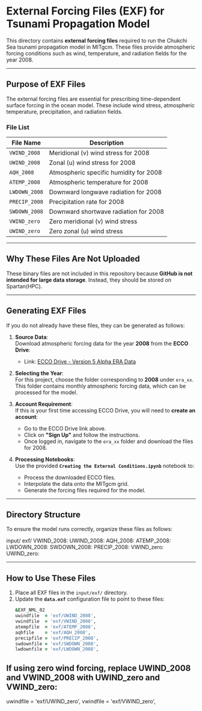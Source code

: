 # External Forcing Files (EXF) for Tsunami Propagation Model

This directory contains **external forcing files** required to run the Chukchi Sea tsunami propagation model in MITgcm. These files provide atmospheric forcing conditions such as wind, temperature, and radiation fields for the year 2008.

---

## **Purpose of EXF Files**
The external forcing files are essential for prescribing time-dependent surface forcing in the ocean model. These include wind stress, atmospheric temperature, precipitation, and radiation fields.

### **File List**
| File Name          | Description                                      |
|--------------------|--------------------------------------------------|
| `VWIND_2008`       | Meridional (v) wind stress for 2008              |
| `UWIND_2008`       | Zonal (u) wind stress for 2008                   |
| `AQH_2008`         | Atmospheric specific humidity for 2008           |
| `ATEMP_2008`       | Atmospheric temperature for 2008                 |
| `LWDOWN_2008`      | Downward longwave radiation for 2008             |
| `PRECIP_2008`      | Precipitation rate for 2008                      |
| `SWDOWN_2008`      | Downward shortwave radiation for 2008            |
| `VWIND_zero`       | Zero meridional (v) wind stress                  |
| `UWIND_zero`       | Zero zonal (u) wind stress                       |

---

## **Why These Files Are Not Uploaded**
These binary files are not included in this repository because **GitHub is not intended for large data storage**. Instead, they should be stored on Spartan(HPC).

---

## **Generating EXF Files**
If you do not already have these files, they can be generated as follows:

1. **Source Data**:  
   Download atmospheric forcing data for the year **2008** from the **ECCO Drive**:
   - Link: [ECCO Drive - Version 5 Alpha ERA Data](https://ecco.jpl.nasa.gov/drive/files/Version5/Alpha/era_xx)

2. **Selecting the Year**:  
   For this project, choose the folder corresponding to **2008** under `era_xx`. This folder contains monthly atmospheric forcing data, which can be processed for the model.

3. **Account Requirement**:  
   If this is your first time accessing ECCO Drive, you will need to **create an account**:
   - Go to the ECCO Drive link above.
   - Click on **"Sign Up"** and follow the instructions.
   - Once logged in, navigate to the `era_xx` folder and download the files for 2008.

4. **Processing Notebooks**:  
   Use the provided **`Creating the External Conditions.ipynb`** notebook to:
   - Process the downloaded ECCO files.
   - Interpolate the data onto the MITgcm grid.
   - Generate the forcing files required for the model.

---
## **Directory Structure**
To ensure the model runs correctly, organize these files as follows:

input/
   exf/
      VWIND_2008: 
      UWIND_2008: 
      AQH_2008:
      ATEMP_2008: 
      LWDOWN_2008: 
      SWDOWN_2008: 
      PRECIP_2008: 
      VWIND_zero: 
      UWIND_zero: 

---

## **How to Use These Files**
1. Place all EXF files in the `input/exf/` directory.
2. Update the **`data.exf`** configuration file to point to these files:
   ```fortran
   &EXF_NML_02
   uwindfile  = 'exf/UWIND_2008',
   vwindfile  = 'exf/VWIND_2008',
   atempfile  = 'exf/ATEMP_2008',
   aqhfile    = 'exf/AQH_2008',
   precipfile = 'exf/PRECIP_2008',
   swdownfile = 'exf/SWDOWN_2008',
   lwdownfile = 'exf/LWDOWN_2008',


## If using zero wind forcing, replace UWIND_2008 and VWIND_2008 with UWIND_zero and VWIND_zero:

uwindfile  = 'exf/UWIND_zero',
vwindfile  = 'exf/VWIND_zero',

